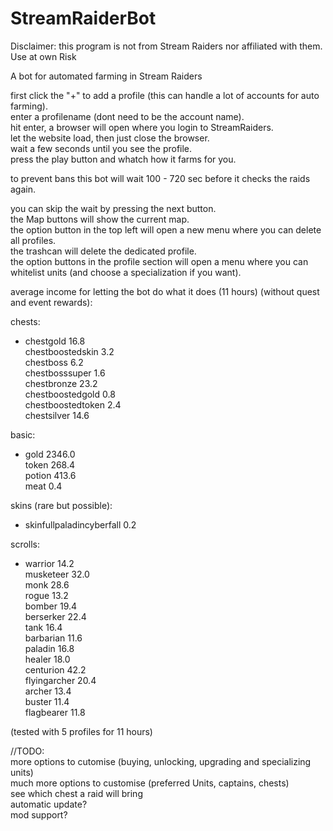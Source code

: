 # StreamRaiderBot

Disclaimer: this program is not from Stream Raiders nor affiliated with them. Use at own Risk

A bot for automated farming in Stream Raiders

first click the "+" to add a profile (this can handle a lot of accounts for auto farming).  
enter a profilename (dont need to be the account name).  
hit enter, a browser will open where you login to StreamRaiders.  
let the website load, then just close the browser.  
wait a few seconds until you see the profile.  
press the play button and whatch how it farms for you.  

to prevent bans this bot will wait 100 - 720 sec before it checks the raids again.

you can skip the wait by pressing the next button.  
the Map buttons will show the current map.  
the option button in the top left will open a new menu where you can delete all profiles.  
the trashcan will delete the dedicated profile.  
the option buttons in the profile section will open a menu where you can whitelist units (and choose a specialization if you want).  

average income for letting the bot do what it does (11 hours) (without quest and event rewards):  

chests:  
- chestgold 16.8  
chestboostedskin 3.2  
chestboss 6.2  
chestbosssuper 1.6  
chestbronze 23.2  
chestboostedgold 0.8  
chestboostedtoken 2.4  
chestsilver 14.6  
  
basic:  
- gold 2346.0  
token 268.4  
potion 413.6  
meat 0.4  
  
skins (rare but possible):  
- skinfullpaladincyberfall 0.2  
  
scrolls:  
- warrior 14.2  
musketeer 32.0  
monk 28.6  
rogue 13.2  
bomber 19.4  
berserker 22.4  
tank 16.4  
barbarian 11.6  
paladin 16.8  
healer 18.0  
centurion 42.2  
flyingarcher 20.4  
archer 13.4  
buster 11.4  
flagbearer 11.8  

(tested with 5 profiles for 11 hours)  

  
//TODO:  
more options to cutomise (buying, unlocking, upgrading and specializing units)  
much more options to customise (preferred Units, captains, chests)  
see which chest a raid will bring  
automatic update?  
mod support?  
